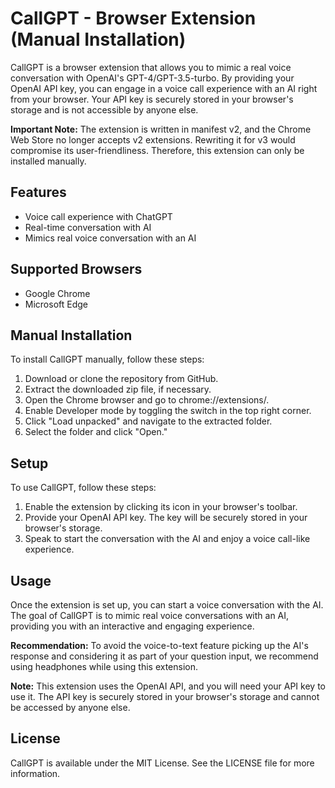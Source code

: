 # CallGPT - Browser Extension (Manual Installation)

CallGPT is a browser extension that allows you to mimic a real voice conversation with OpenAI's GPT-4/GPT-3.5-turbo. By providing your OpenAI API key, you can engage in a voice call experience with an AI right from your browser. Your API key is securely stored in your browser's storage and is not accessible by anyone else.

**Important Note:** The extension is written in manifest v2, and the Chrome Web Store no longer accepts v2 extensions. Rewriting it for v3 would compromise its user-friendliness. Therefore, this extension can only be installed manually. 

## Features
- Voice call experience with ChatGPT
- Real-time conversation with AI
- Mimics real voice conversation with an AI

## Supported Browsers
- Google Chrome
- Microsoft Edge

## Manual Installation
To install CallGPT manually, follow these steps:

1. Download or clone the repository from GitHub.
2. Extract the downloaded zip file, if necessary.
3. Open the Chrome browser and go to chrome://extensions/.
4. Enable Developer mode by toggling the switch in the top right corner.
5. Click "Load unpacked" and navigate to the extracted folder.
6. Select the folder and click "Open."

## Setup
To use CallGPT, follow these steps:

1. Enable the extension by clicking its icon in your browser's toolbar.
2. Provide your OpenAI API key. The key will be securely stored in your browser's storage.
3. Speak to start the conversation with the AI and enjoy a voice call-like experience.

## Usage
Once the extension is set up, you can start a voice conversation with the AI. The goal of CallGPT is to mimic real voice conversations with an AI, providing you with an interactive and engaging experience.

**Recommendation:** To avoid the voice-to-text feature picking up the AI's response and considering it as part of your question input, we recommend using headphones while using this extension.

**Note:** This extension uses the OpenAI API, and you will need your API key to use it. The API key is securely stored in your browser's storage and cannot be accessed by anyone else.

## License
CallGPT is available under the MIT License. See the LICENSE file for more information.
